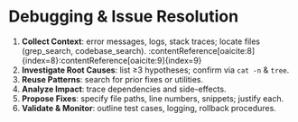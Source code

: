 # Debugging & Issue Resolution
1. **Collect Context**: error messages, logs, stack traces; locate files (grep_search, codebase_search). :contentReference[oaicite:8]{index=8}:contentReference[oaicite:9]{index=9}  
2. **Investigate Root Causes**: list ≥3 hypotheses; confirm via `cat -n` & `tree`.  
3. **Reuse Patterns**: search for prior fixes or utilities.  
4. **Analyze Impact**: trace dependencies and side-effects.  
5. **Propose Fixes**: specify file paths, line numbers, snippets; justify each.  
6. **Validate & Monitor**: outline test cases, logging, rollback procedures. 
